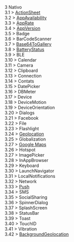 3 Nativo  
3.1 > [ActionSheet](3a-actionSheet.md)  
3.2 > [AppAvailability](3b-appAvailability.md)  
3.3 > [AppRate](3c-appRate.md)  
3.4 > [AppVersion](3d-appVersion.md)  
3.5 > Badge  
3.6 > BarCodeScanner  
3.7 > [Base64ToGallery](3g-base64togallery.md)  
3.8 > [BatteryStatus](3h-batteryStatus.md)  
3.9 > BLE  
3.10 > Calendar  
3.11 > Camera  
3.12 > Clipboard  
3.13 > Connection  
3.14 > Contats  
3.15 > DatePicker  
3.16 > DBMeter  
3.17 > Device  
3.18 > DeviceMotion  
3.19 > DeviceOrientation  
3.20 > Dialogs  
3.21 > Facebook  
3.22 > File  
3.23 > Flashlight  
3.24 > [Geolocation](3w-geolocation.md)   
3.25 > Globalization  
3.27 > [Google Maps](3za-googleMaps.md)   
3.26 > Hotspot  
3.27 > ImagePicker  
3.28 > InAppBrowser  
3.29 > Keyboard  
3.30 > LaunchNavigator  
3.31 > LocalNotifications  
3.32 > Network  
3.33 > [Push](3v-push.md)  
3.34 > SMS  
3.35 > SocialSharing  
3.36 > SpinnerDialog  
3.37 > SplashScreen  
3.38 > StatusBar  
3.39 > Toast  
3.40 > TouchID  
3.41 > Vibration  
3.42 > [BackgroundGeolocation](3y-backgroundGeolocation.md)  
